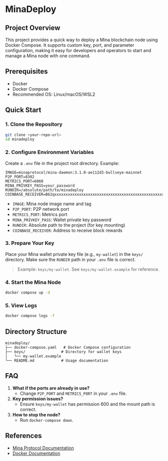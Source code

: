 # MinaDeploy

## Project Overview

This project provides a quick way to deploy a Mina blockchain node using Docker Compose. It supports custom key, port, and parameter configuration, making it easy for developers and operators to start and manage a Mina node with one command.

## Prerequisites

- Docker
- Docker Compose
- Recommended OS: Linux/macOS/WSL2

## Quick Start

### 1. Clone the Repository
```bash
git clone <your-repo-url>
cd minadeploy
```

### 2. Configure Environment Variables

Create a `.env` file in the project root directory. Example:
```env
IMAGE=minaprotocol/mina-daemon:3.1.0-ae112d3-bullseye-mainnet
P2P_PORT=8302
METRICS_PORT=6060
MINA_PRIVKEY_PASS=your_password
RUNDIR=/absolute/path/to/minadeploy
COINBASE_RECEIVER=B62qxxxxxxxxxxxxxxxxxxxxxxxxxxxxxxxxxxxxxxxxxxxxxxxxxxxx
```
- `IMAGE`: Mina node image name and tag
- `P2P_PORT`: P2P network port
- `METRICS_PORT`: Metrics port
- `MINA_PRIVKEY_PASS`: Wallet private key password
- `RUNDIR`: Absolute path to the project (for key mounting)
- `COINBASE_RECEIVER`: Address to receive block rewards

### 3. Prepare Your Key

Place your Mina wallet private key file (e.g., `my-wallet`) in the `keys/` directory. Make sure the `RUNDIR` path in your `.env` file is correct.

> Example: `keys/my-wallet`. See `keys/my-wallet.example` for reference.

### 4. Start the Mina Node

```bash
docker compose up -d
```

### 5. View Logs

```bash
docker compose logs -f
```

## Directory Structure

```
minadeploy/
├── docker-compose.yaml   # Docker Compose configuration
├── keys/                # Directory for wallet keys
│   └── my-wallet.example
└── README.md            # Usage documentation
```

## FAQ

1. **What if the ports are already in use?**
   - Change `P2P_PORT` and `METRICS_PORT` in your `.env` file.
2. **Key permission issues?**
   - Ensure `keys/my-wallet` has permission 600 and the mount path is correct.
3. **How to stop the node?**
   - Run `docker-compose down`.

## References
- [Mina Protocol Documentation](https://docs.minaprotocol.com/)
- [Docker Documentation](https://docs.docker.com/)